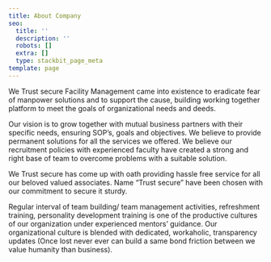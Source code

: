 ```yaml
---
title: About Company
seo:
  title: ''
  description: ''
  robots: []
  extra: []
  type: stackbit_page_meta
template: page
---
```

We Trust secure Facility Management came into existence to eradicate fear of manpower solutions and to support the cause, building working together platform to meet the goals of organizational needs and deeds.

Our vision is to grow together with mutual business partners with their specific needs, ensuring SOP’s, goals and objectives. We believe to provide permanent solutions for all the services we offered. We believe our recruitment policies with experienced faculty have created a strong and right base of team to overcome problems with a suitable solution.

We Trust secure has come up with oath providing hassle free service for all our beloved valued associates. Name “Trust secure” have been chosen with our commitment to secure it sturdy.

Regular interval of team building/ team management activities, refreshment training, personality development training is one of the productive cultures of our organization under experienced mentors’ guidance.
Our organizational culture is blended with dedicated, workaholic, transparency updates (Once lost never ever can build a same bond friction between we value humanity than business).
